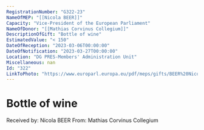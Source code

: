 ```yaml
---
RegistrationNumber: "G322-23"
NameOfMEP: "[[Nicola BEER]]"
Capacity: "Vice-President of the European Parliament"
NameOfDonor: "[[Mathias Corvinus Collegium]]"
DescriptionOfGift: "Bottle of wine"
EstimatedValue: "< 150"
DateOfReception: "2023-03-06T00:00:00"
DateOfNotification: "2023-03-27T00:00:00"
Location: "DG PRES-Members' Administration Unit"
Miscellaneous: nan
Id: "322"
LinkToPhoto: "https://www.europarl.europa.eu/pdf/meps/gifts/BEER%20Nicola_G322-23.jpg#"
---
```


# Bottle of wine

Received by: Nicola BEER
From: Mathias Corvinus Collegium

